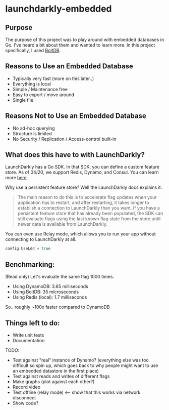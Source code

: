 # launchdarkly-embedded

## Purpose
The purpose of this project was to play around with embedded databases in Go. 
I've heard a bit about them and wanted to learn more. 
In this project specifically, I used [BoltDB](https://github.com/boltdb/bolt).

## Reasons to Use an Embedded Database
* Typically very fast (more on this later..)
* Everything is local
* Simple / Maintenance free
* Easy to export / move around
* Single file

## Reasons Not to Use an Embedded Database
* No ad-hoc querying
* Structure is limited
* No Security / Replication / Access-control built-in

## What does this have to with LaunchDarkly?
LaunchDarkly has a Go SDK. In that SDK, you can define a custom feature store.
As of 04/20, we support Redis, Dynamo, and Consul.
You can learn more [here](https://docs.launchdarkly.com/sdk/concepts/feature-store).

Why use a persistent feature store? Well the LaunchDarkly docs explains it.
>The main reason to do this is to accelerate flag updates when your application has to restart, 
>and after restarting, it takes longer to establish a connection to LaunchDarkly than you want. 
>If you have a persistent feature store that has already been populated, the SDK can still evaluate
>flags using the last known flag state from the store until newer data is available from LaunchDarkly.

You can even use Relay mode, which allows you to run your app without connecting to LaunchDarkly at all.
```go
config.UseLdd = true
```

## Benchmarking:
(Read only)
Let's evaluate the same flag 1000 times.

* Using DynamoDB: 3.65 milliseconds
* Using BoltDB: 35 microseconds
* Using Redis (local): 1.7 milliseconds

So.. roughly ~100x faster compared to DynamoDB

## Things left to do:
* Write unit tests
* Documentation

TODO:
* Test against "real" instance of Dynamo? (everything else was too difficult so spin up, which goes back to why people might want to use an embedded datastore in the first place)
* Test against reads and writes of different flags
* Make graphs (plot against each other?)
* Record video
* Test offline (relay mode) <-- show that this works via network disconnect
* Show code?